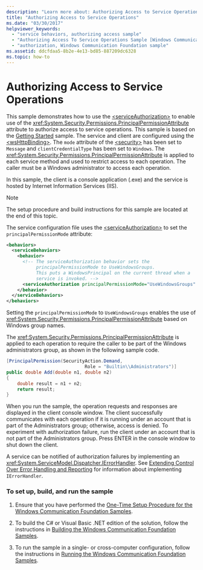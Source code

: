 ```yaml
---
description: "Learn more about: Authorizing Access to Service Operations"
title: "Authorizing Access to Service Operations"
ms.date: "03/30/2017"
helpviewer_keywords:
  - "service behaviors, authorizing access sample"
  - "Authorizing Access To Service Operations Sample [Windows Communication Foundation]"
  - "authorization, Windows Communication Foundation sample"
ms.assetid: ddcfdaa5-8b2e-4e13-bd85-887209dc6328
ms.topic: how-to
---
```

# Authorizing Access to Service Operations

This sample demonstrates how to use the [\<serviceAuthorization>](../../configure-apps/file-schema/wcf/serviceauthorization-element.md) to enable use of the <xref:System.Security.Permissions.PrincipalPermissionAttribute> attribute to authorize access to service operations. This sample is based on the [Getting Started](getting-started-sample.md) sample. The service and client are configured using the [\<wsHttpBinding>](../../configure-apps/file-schema/wcf/wshttpbinding.md). The `mode` attribute of the [\<security>](../../configure-apps/file-schema/wcf/security-of-custombinding.md) has been set to `Message` and `clientCredentialType` has been set to `Windows`. The <xref:System.Security.Permissions.PrincipalPermissionAttribute> is applied to each service method and used to restrict access to each operation. The caller must be a Windows administrator to access each operation.

In this sample, the client is a console application (.exe) and the service is hosted by Internet Information Services (IIS).

> [!NOTE]
> The setup procedure and build instructions for this sample are located at the end of this topic.

The service configuration file uses the [\<serviceAuthorization>](../../configure-apps/file-schema/wcf/serviceauthorization-element.md) to set the `principalPermissionMode` attribute:

```xml
<behaviors>
  <serviceBehaviors>
    <behavior>
      <!-- The serviceAuthorization behavior sets the
           principalPermissionMode to UseWindowsGroups.
           This puts a WindowsPrincipal on the current thread when a
           service is invoked. -->
      <serviceAuthorization principalPermissionMode="UseWindowsGroups" />
    </behavior>
  </serviceBehaviors>
</behaviors>
```

Setting the `principalPermissionMode` to `UseWindowsGroups` enables the use of <xref:System.Security.Permissions.PrincipalPermissionAttribute> based on Windows group names.

The <xref:System.Security.Permissions.PrincipalPermissionAttribute> is applied to each operation to require the caller to be part of the Windows administrators group, as shown in the following sample code.

```csharp
[PrincipalPermission(SecurityAction.Demand,
                             Role = "Builtin\\Administrators")]
public double Add(double n1, double n2)
{
    double result = n1 + n2;
    return result;
}
```

When you run the sample, the operation requests and responses are displayed in the client console window. The client successfully communicates with each operation if it is running under an account that is part of the Administrators group; otherwise, access is denied. To experiment with authorization failure, run the client under an account that is not part of the Administrators group. Press ENTER in the console window to shut down the client.

A service can be notified of authorization failures by implementing an <xref:System.ServiceModel.Dispatcher.IErrorHandler>. See [Extending Control Over Error Handling and Reporting](extending-control-over-error-handling-and-reporting.md) for information about implementing `IErrorHandler`.

### To set up, build, and run the sample

1. Ensure that you have performed the [One-Time Setup Procedure for the Windows Communication Foundation Samples](one-time-setup-procedure-for-the-wcf-samples.md).

2. To build the C# or Visual Basic .NET edition of the solution, follow the instructions in [Building the Windows Communication Foundation Samples](building-the-samples.md).

3. To run the sample in a single- or cross-computer configuration, follow the instructions in [Running the Windows Communication Foundation Samples](running-the-samples.md).
